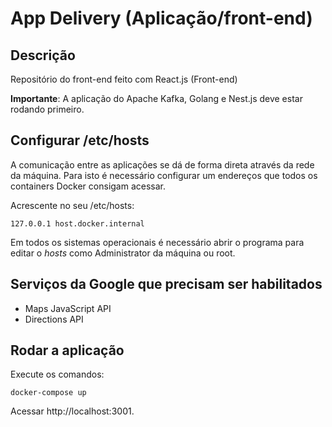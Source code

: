 # App Delivery (Aplicação/front-end)

## Descrição

Repositório do front-end feito com React.js (Front-end)

**Importante**: A aplicação do Apache Kafka, Golang e Nest.js deve estar rodando primeiro.

## Configurar /etc/hosts

A comunicação entre as aplicações se dá de forma direta através da rede da máquina.
Para isto é necessário configurar um endereços que todos os containers Docker consigam acessar.

Acrescente no seu /etc/hosts:
```
127.0.0.1 host.docker.internal
```
Em todos os sistemas operacionais é necessário abrir o programa para editar o *hosts* como Administrator da máquina ou root.

## Serviços da Google que precisam ser habilitados

- Maps JavaScript API
- Directions API

## Rodar a aplicação

Execute os comandos:

```
docker-compose up
```

Acessar http://localhost:3001.